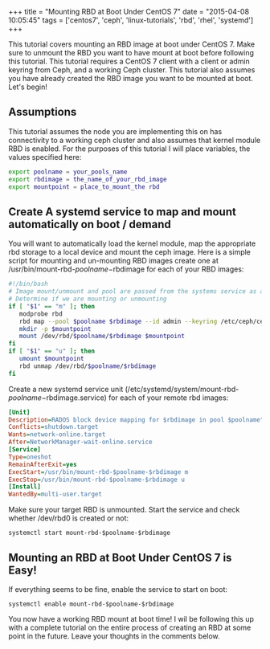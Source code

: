 +++
title = "Mounting RBD at Boot Under CentOS 7"
date = "2015-04-08 10:05:45"
tags = ['centos7', 'ceph', 'linux-tutorials', 'rbd', 'rhel', 'systemd']
+++

This tutorial covers mounting an RBD image at boot under CentOS 7. Make sure to unmount the RBD you want to have mount at boot before following this tutorial. This tutorial requires a CentOS 7 client with a client or admin keyring from Ceph, and a working Ceph cluster. This tutorial also assumes you have already created the RBD image you want to be mounted at boot. Let's begin!

## Assumptions

This tutorial assumes the node you are implementing this on has connectivity to a working ceph cluster and also assumes that kernel module RBD is enabled. For the purposes of this tutorial I will place variables, the values specified here:

```bash
export poolname = your_pools_name
export rbdimage = the_name_of_your_rbd_image
export mountpoint = place_to_mount_the rbd
```

## Create A systemd service to map and mount automatically on boot / demand

You will want to automatically load the kernel module, map the appropriate rbd storage to a local device and mount the ceph image. Here is a simple script for mounting and un-mounting RBD images create one at /usr/bin/mount-rbd-$poolname-$rbdimage for each of your RBD images:

```bash
#!/bin/bash
# Image mount/unmount and pool are passed from the systems service as arguments
# Determine if we are mounting or unmounting
if [ "$1" == "m" ]; then
   modprobe rbd
   rbd map --pool $poolname $rbdimage --id admin --keyring /etc/ceph/ceph.client.admin.keyring
   mkdir -p $mountpoint
   mount /dev/rbd/$poolname/$rbdimage $mountpoint
fi
if [ "$1" == "u" ]; then
   umount $mountpoint
   rbd unmap /dev/rbd/$poolname/$rbdimage
fi
```

Create a new systemd service unit (/etc/systemd/system/mount-rbd-$poolname-$rbdimage.service) for each of your remote rbd images:

```ini
[Unit]
Description=RADOS block device mapping for $rbdimage in pool $poolname"
Conflicts=shutdown.target
Wants=network-online.target
After=NetworkManager-wait-online.service
[Service]
Type=oneshot
RemainAfterExit=yes
ExecStart=/usr/bin/mount-rbd-$poolname-$rbdimage m
ExecStop=/usr/bin/mount-rbd-$poolname-$rbdimage u
[Install]
WantedBy=multi-user.target
```

Make sure your target RBD is unmounted. Start the service and check whether /dev/rbd0 is created or not:

`systemctl start mount-rbd-$poolname-$rbdimage`

## Mounting an RBD at Boot Under CentOS 7 is Easy!

If everything seems to be fine, enable the service to start on boot:

`systemctl enable mount-rbd-$poolname-$rbdimage`

You now have a working RBD mount at boot time! I wil be following this up with a complete tutorial on the entire process of creating an RBD at some point in the future. Leave your thoughts in the comments below.
